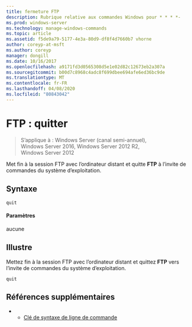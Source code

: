 ```yaml
---
title: fermeture FTP
description: Rubrique relative aux commandes Windows pour * * * *-
ms.prod: windows-server
ms.technology: manage-windows-commands
ms.topic: article
ms.assetid: f5de9a79-5177-4e3a-80d9-df8f4d7660b7 vhorne
author: coreyp-at-msft
ms.author: coreyp
manager: dongill
ms.date: 10/16/2017
ms.openlocfilehash: a9171fd3d0565308d5e1e02d82c12673eb2a307a
ms.sourcegitcommit: b00d7c8968c4adc8f699dbee694afe6ed36bc9de
ms.translationtype: MT
ms.contentlocale: fr-FR
ms.lasthandoff: 04/08/2020
ms.locfileid: "80843042"
---
```

# <a name="ftp-quit"></a>FTP : quitter

>S’applique à : Windows Server (canal semi-annuel), Windows Server 2016, Windows Server 2012 R2, Windows Server 2012

Met fin à la session FTP avec l’ordinateur distant et quitte **FTP** à l’invite de commandes du système d’exploitation.   
## <a name="syntax"></a>Syntaxe  
```  
quit  
```  
#### <a name="parameters"></a>Paramètres  
aucune  
## <a name="examples"></a><a name=BKMK_Examples></a>Illustre  
Mettez fin à la session FTP avec l’ordinateur distant et quittez **FTP** vers l’invite de commandes du système d’exploitation.  
```  
quit  
```  
## <a name="additional-references"></a>Références supplémentaires  
-   - [Clé de syntaxe de ligne de commande](command-line-syntax-key.md)  
